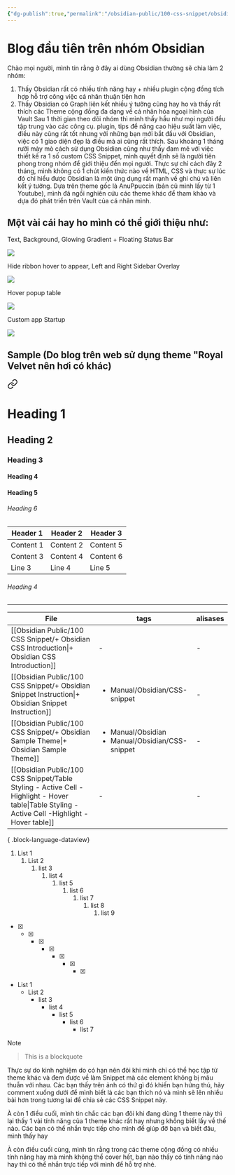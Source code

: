 ```yaml
---
{"dg-publish":true,"permalink":"/obsidian-public/100-css-snippet/obsidian-css-introduction/"}
---
```


# Blog đầu tiên trên nhóm Obsidian
Chào mọi người, mình tin rằng ở đây ai dùng Obsidian thường sẽ chia làm 2 nhóm:
1. Thấy Obsidian rất có nhiều tính năng hay + nhiều plugin cộng đồng tích hợp hỗ trợ công việc cá nhân thuận tiện hơn
2. Thấy Obsidian có Graph liên kết nhiều ý tưởng cũng hay ho và thấy rất thích các Theme cộng đồng đa dạng về cá nhân hóa ngoại hình của Vault
 Sau 1 thời gian theo dõi nhóm thì mình thấy hầu như mọi người đều tập trung vào các công cụ. plugin, tips để nâng cao hiệu suất làm việc, điều này cũng rất tốt nhưng với những bạn mới bắt đầu với Obsidian, việc có 1 giao diện đẹp là điều mà ai cũng rất thích.
Sau khoảng 1 tháng rưỡi mày mò cách sử dụng Obsidian cũng như thấy đam mê với việc thiết kế ra 1 số custom CSS Snippet, mình quyết định sẽ là người tiên phong trong nhóm để giới thiệu đến mọi người.
Thực sự chỉ cách đây 2 tháng, mình không có 1 chút kiến thức nào về HTML, CSS và thực sự lúc đó chỉ hiểu được Obsidian là một ứng dụng rất mạnh về ghi chú và liên kết ý tưởng. Dựa trên theme gốc là AnuPpuccin (bản cũ mình lấy từ 1 Youtube), mình đã ngồi nghiên cứu các theme khác để tham khảo và dựa đó phát triển trên Vault của cá nhân mình.

## Một vài cái hay ho mình có thể giới thiệu như: 
Text, Background, Glowing Gradient + Floating Status Bar

![](https://i.imgur.com/Iyavkae.png)

Hide ribbon hover to appear, Left and Right Sidebar Overlay

![](https://i.imgur.com/6OuE7q0.png)


Hover popup table

![](https://i.imgur.com/NWjhymj.png)

Custom app Startup

![](https://i.imgur.com/EQxoJ0g.png)

## Sample (Do blog trên web sử dụng theme "Royal Velvet nên hơi có khác)

<div class="transclusion internal-embed is-loaded"><a class="markdown-embed-link" href="/obsidian-public/100-css-snippet/obsidian-sample-theme/" aria-label="Open link"><svg xmlns="http://www.w3.org/2000/svg" width="24" height="24" viewBox="0 0 24 24" fill="none" stroke="currentColor" stroke-width="2" stroke-linecap="round" stroke-linejoin="round" class="svg-icon lucide-link"><path d="M10 13a5 5 0 0 0 7.54.54l3-3a5 5 0 0 0-7.07-7.07l-1.72 1.71"></path><path d="M14 11a5 5 0 0 0-7.54-.54l-3 3a5 5 0 0 0 7.07 7.07l1.71-1.71"></path></svg></a><div class="markdown-embed">




# Heading 1
## Heading 2
### Heading 3
#### Heading 4
#### Heading 5
###### Heading 6

| Header 1  | Header 2  | Header 3  |
| --------- | --------- | --------- |
| Content 1 | Content 2 | Content 5 |
| Content 3 | Content 4 | Content 6 |
| Line 3    | Line 4    | Line 5    |
###### Heading 4
---
| File                                                                                                                                              | tags                                                                  | alisases |
| ------------------------------------------------------------------------------------------------------------------------------------------------- | --------------------------------------------------------------------- | -------- |
| [[Obsidian Public/100 CSS Snippet/+ Obsidian CSS Introduction\|+ Obsidian CSS Introduction]]                                                   | \-                                                                    | \-       |
| [[Obsidian Public/100 CSS Snippet/+ Obsidian Snippet Instruction\|+ Obsidian Snippet Instruction]]                                             | <ul><li>Manual/Obsidian/CSS-snippet</li></ul>                         | \-       |
| [[Obsidian Public/100 CSS Snippet/+ Obsidian Sample Theme\|+ Obsidian Sample Theme]]                                                           | <ul><li>Manual/Obsidian</li><li>Manual/Obsidian/CSS-snippet</li></ul> | \-       |
| [[Obsidian Public/100 CSS Snippet/Table Styling - Active Cell -Highlight - Hover table\|Table Styling - Active Cell -Highlight - Hover table]] | \-                                                                    | \-       |

{ .block-language-dataview}

1. List 1
	1. List 2
		1. list 3
			1. list 4
				1. list 5
					1. list 6
						1. list 7
							1. list 8
								1. list 9

- [x] 
	- [x] 
		- [x] 
			- [x] 
				- [x] 
					- [x] 
						- [x] 


- List 1
	- List 2
		- list 3
			- list 4
				- list 5
					- list 6
						- list 7

> [!note]
> 

> This is a blockquote



</div></div>


Thực sự do kinh nghiệm do có hạn nên đôi khi mình chỉ có thể học tập từ theme khác và đem được về làm Snippet mà các element không bị mâu thuẫn với nhau. Các bạn thấy trên ảnh có thứ gì đó khiến bạn hứng thú, hãy comment xuống dưới để mình biết là các bạn thích nó và mình sẽ lên nhiều bài hơn trong tương lai để chia sẻ các CSS Snippet này.

À còn 1 điều cuối, mình tin chắc các bạn đôi khi đang dùng 1 theme này thì lại thấy 1 vài tính năng của 1 theme khác rất hay nhưng không biết lấy về thế nào. Các bạn có thể nhắn trực tiếp cho mình để giúp đỡ bạn và biết đâu, mình thấy hay 

À còn điều cuối cùng, mình tin rằng trong các theme cộng đồng có nhiều tính năng hay mà mình không thể cover hết, bạn nào thấy có tính năng nào hay thì có thể nhắn trực tiếp với mình để hỗ trợ nhé.  


